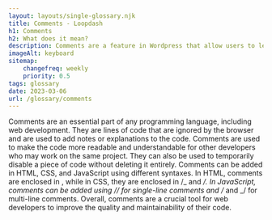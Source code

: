 ```yaml
--- 
layout: layouts/single-glossary.njk
title: Comments - Loopdash
h1: Comments
h2: What does it mean?
description: Comments are a feature in Wordpress that allow users to leave feedback or engage in discussions on posts or pages.
imageAlt: keyboard
sitemap:
	changefreq: weekly
	priority: 0.5
tags: glossary
date: 2023-03-06
url: /glossary/comments
---
```


Comments are an essential part of any programming language, including web development. They are lines of code that are ignored by the browser and are used to add notes or explanations to the code. Comments are used to make the code more readable and understandable for other developers who may work on the same project. They can also be used to temporarily disable a piece of code without deleting it entirely. Comments can be added in HTML, CSS, and JavaScript using different syntaxes. In HTML, comments are enclosed in <!-- and -->, while in CSS, they are enclosed in /_ and _/. In JavaScript, comments can be added using // for single-line comments and /_ and _/ for multi-line comments. Overall, comments are a crucial tool for web developers to improve the quality and maintainability of their code.
